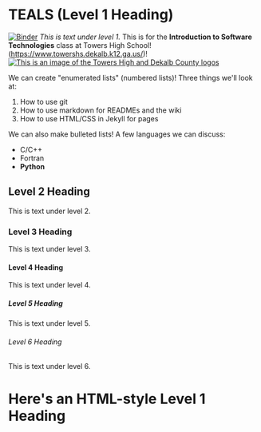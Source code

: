 # TEALS (Level 1 Heading) 
[![Binder](https://mybinder.org/badge_logo.svg)](https://mybinder.org/v2/gh/im0livia/teals/HEAD)
*This is text under level 1.* This is for the **Introduction to Software Technologies** class at Towers High School!(https://www.towershs.dekalb.k12.ga.us/)!
[![This is an image of the Towers High and Dekalb County logos](https://www.towershs.dekalb.k12.ga.us/sysimages/logo.png)](https://www.towershs.dekalb.k12.ga.us/Default.aspx)

We can create "enumerated lists" (numbered lists)! Three things we'll look at:
1. How to use git
2. How to use markdown for READMEs and the wiki
3. How to use HTML/CSS in Jekyll for pages

We can also make bulleted lists! A few languages we can discuss:
- C/C++
- Fortran
- **Python**

## Level 2 Heading 

This is text under level 2.

### Level 3 Heading 

This is text under level 3.

#### Level 4 Heading 

This is text under level 4.

##### Level 5 Heading 

This is text under level 5.

###### Level 6 Heading

This is text under level 6.

<H1>Here's an HTML-style Level 1 Heading</H1>
